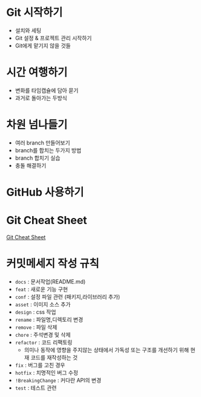 # Git 시작하기

- 설치와 세팅
- Git 설정 & 프로젝트 관리 시작하기
- Git에게 맡기지 않을 것들

# 시간 여행하기

- 변화를 타임캡슐에 담아 묻기
- 과거로 돌아가는 두방식

# 차원 넘나들기

- 여러 branch 만들어보기
- branch를 합치는 두가지 방법
- branch 합치기 실습
- 충돌 해결하기

# GitHub 사용하기

# Git Cheat Sheet
[Git Cheat Sheet](https://i.pinimg.com/originals/7f/cd/6d/7fcd6dc31a3a7e6a6c77203032a2147e.png)

# 커밋메세지 작성 규칙

- `docs` : 문서작업(README.md)
- `feat` : 새로운 기능 구현
- `conf` : 설정 파일 관련 (패키지,라이브러리 추가)
- `asset` : 이미지 소스 추가
- `design` : css 작업
- `rename` : 파일명,디렉토리 변경
- `remove` : 파일 삭제
- `chore` : 주석변경 및 삭제
- `refactor` : 코드 리팩토링
    - 의미나 동작에 영향을 주지않는 상태에서 가독성 또는 구조를 개선하기 위해 현재 코드를 재작성하는 것
- `fix` : 버그를 고친 경우
- `hotfix` : 치명적인 버그 수정
- `!BreakingChange` : 커다란 API의 변경
- `test` : 테스트 관련
